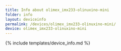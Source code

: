 ```yaml
---
title: Info about olimex_imx233-olinuxino-mini
folder: info
layout: deviceinfo
permalink: /devices/olimex_imx233-olinuxino-mini/
device: olimex_imx233-olinuxino-mini
---
```

{% include templates/device_info.md %}
